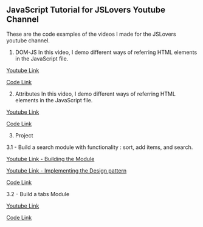 ## JavaScript Tutorial for JSLovers Youtube Channel
These are the code examples of the videos I made for the JSLovers youtube channel.

1. DOM-JS
In this video, I demo different ways of referring HTML elements in the JavaScript file.

[Youtube Link](https://youtu.be/LJuXmTVpVmo)

[Code Link](https://github.com/Neha/javascript-tutorials/tree/master/01.DOM-JS)

2. Attributes
In this video, I demo different ways of referring HTML elements in the JavaScript file.

[Youtube Link](https://www.youtube.com/watch?v=MwrNrqEHr5A)

[Code Link](https://github.com/Neha/javascript-tutorials/tree/master/02.attributes)

3. Project

3.1 - Build a search module with functionality : sort, add items, and search.

[Youtube Link - Building the Module](https://youtu.be/7oz8b9EgyTY)

[Youtube Link - Implementing the Design pattern](https://youtu.be/GD4AEmmJTpg)

[Code Link](https://github.com/Neha/javascript-tutorials/tree/master/projects/search)

3.2 - Build a tabs Module

[Youtube Link](https://youtu.be/8DvplIW6CXU)

[Code Link](https://github.com/Neha/javascript-tutorials/tree/master/projects/tabs)





